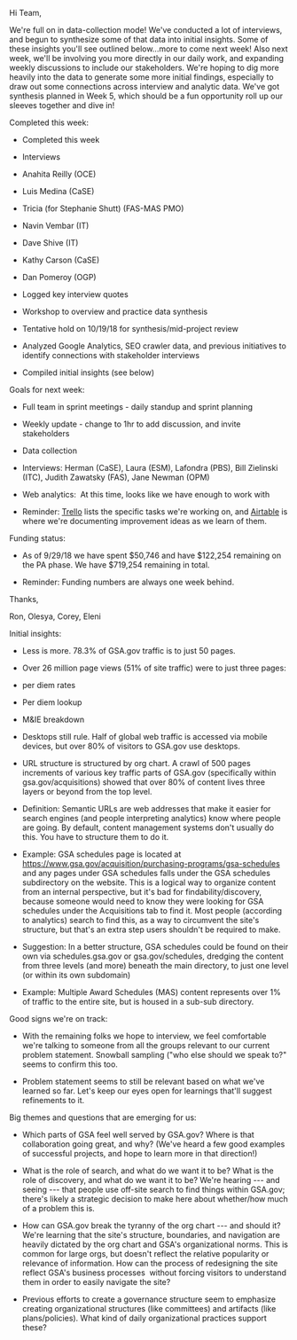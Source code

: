 Hi Team,

We're full on in data-collection mode! We've conducted a lot of interviews, and begun to synthesize some of that data into initial insights. Some of these insights you'll see outlined below...more to come next week! Also next week, we'll be involving you more directly in our daily work, and expanding weekly discussions to include our stakeholders. We're hoping to dig more heavily into the data to generate some more initial findings, especially to draw out some connections across interview and analytic data. We've got synthesis planned in Week 5, which should be a fun opportunity roll up our sleeves together and dive in!

Completed this week:

-   Completed this week

-   Interviews

-   Anahita Reilly (OCE)

-   Luis Medina (CaSE)

-   Tricia (for Stephanie Shutt) (FAS-MAS PMO)

-   Navin Vembar (IT)

-   Dave Shive (IT)

-   Kathy Carson (CaSE)

-   Dan Pomeroy (OGP)

-   Logged key interview quotes

-   Workshop to overview and practice data synthesis

-   Tentative hold on 10/19/18 for synthesis/mid-project review

-   Analyzed Google Analytics, SEO crawler data, and previous initiatives to identify connections with stakeholder interviews

-   Compiled initial insights (see below)

Goals for next week:

-   Full team in sprint meetings - daily standup and sprint planning

-   Weekly update - change to 1hr to add discussion, and invite stakeholders

-   Data collection

-   Interviews: Herman (CaSE), Laura (ESM), Lafondra (PBS), Bill Zielinski (ITC), Judith Zawatsky (FAS), Jane Newman (OPM)

-   Web analytics:  At this time, looks like we have enough to work with

-   Reminder: [Trello](https://trello.com/b/fGlFYb3w/osc-gsa-web-presence) lists the specific tasks we're working on, and [Airtable](https://airtable.com/tbls07DbrKNq3Ux1X/viwZsdKcxh51u2XeC) is where we're documenting improvement ideas as we learn of them.

Funding status:

-   As of 9/29/18 we have spent $50,746 and have $122,254 remaining on the PA phase. We have $719,254 remaining in total.

-   Reminder: Funding numbers are always one week behind.

Thanks,

Ron, Olesya, Corey, Eleni

Initial insights:

-   Less is more. 78.3% of GSA.gov traffic is to just 50 pages.

-   Over 26 million page views (51% of site traffic)  were to just three pages:

-   per diem rates

-   Per diem lookup

-   M&IE breakdown

-   Desktops still rule. Half of global web traffic is accessed via mobile devices, but over 80% of visitors to GSA.gov use desktops.

-   URL structure is structured by org chart. A crawl of 500 pages increments of various key traffic parts of GSA.gov (specifically within gsa.gov/acquisitions) showed that over 80% of content lives three layers or beyond from the top level.

-   Definition: Semantic URLs are web addresses that make it easier for search engines (and people interpreting analytics) know where people are going. By default, content management systems don't usually do this. You have to structure them to do it.

-   Example: GSA schedules page is located at <https://www.gsa.gov/acquisition/purchasing-programs/gsa-schedules> and any pages under GSA schedules falls under the GSA schedules subdirectory on the website. This is a logical way to organize content from an internal perspective, but it's bad for findability/discovery, because someone would need to know they were looking for GSA schedules under the Acquisitions tab to find it. Most people (according to analytics) search to find this, as a way to circumvent the site's structure, but that's an extra step users shouldn't be required to make.

-   Suggestion: In a better structure, GSA schedules could be found on their own via schedules.gsa.gov or gsa.gov/schedules, dredging the content from three levels (and more) beneath the main directory, to just one level (or within its own subdomain)

-   Example: Multiple Award Schedules (MAS) content represents over 1% of traffic to the entire site, but is housed in a sub-sub directory.

Good signs we're on track:

-   With the remaining folks we hope to interview, we feel comfortable we're talking to someone from all the groups relevant to our current problem statement. Snowball sampling ("who else should we speak to?" seems to confirm this too.

-   Problem statement seems to still be relevant based on what we've learned so far. Let's keep our eyes open for learnings that'll suggest refinements to it.

Big themes and questions that are emerging for us:

-   Which parts of GSA feel well served by GSA.gov? Where is that collaboration going great, and why? (We've heard a few good examples of successful projects, and hope to learn more in that direction!)

-   What is the role of search, and what do we want it to be? What is the role of discovery, and what do we want it to be? We're hearing --- and seeing --- that people use off-site search to find things within GSA.gov; there's likely a strategic decision to make here about whether/how much of a problem this is.

-   How can GSA.gov break the tyranny of the org chart --- and should it? We're learning that the site's structure, boundaries, and navigation are heavily dictated by the org chart and GSA's organizational norms. This is common for large orgs, but doesn't reflect the relative popularity or relevance of information. How can the process of redesigning the site reflect GSA's business processes  without forcing visitors to understand them in order to easily navigate the site?

-   Previous efforts to create a governance structure seem to emphasize creating organizational structures (like committees) and artifacts (like plans/policies). What kind of daily organizational practices support these?
